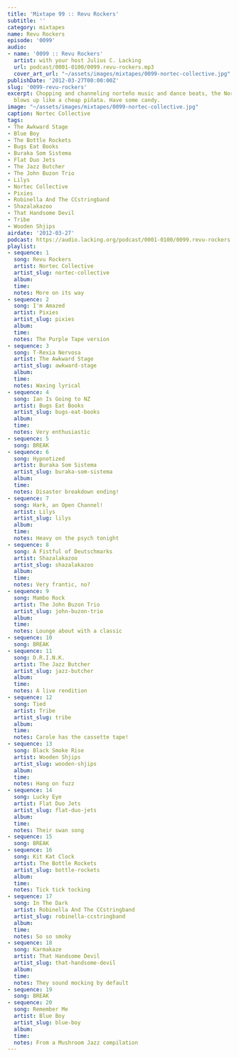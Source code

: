 ```yaml
---
title: 'Mixtape 99 :: Revu Rockers'
subtitle: ''
category: mixtapes
name: Revu Rockers
episode: '0099'
audio:
- name: '0099 :: Revu Rockers'
  artist: with your host Julius C. Lacking
  url: podcast/0001-0100/0099.revu-rockers.mp3
  cover_art_url: "~/assets/images/mixtapes/0099-nortec-collective.jpg"
publishDate: '2012-03-27T00:00:00Z'
slug: '0099-revu-rockers'
excerpt: Chopping and channeling norteño music and dance beats, the Nortec Collective
  blows up like a cheap piñata. Have some candy.
image: "~/assets/images/mixtapes/0099-nortec-collective.jpg"
caption: Nortec Collective
tags:
- The Awkward Stage
- Blue Boy
- The Bottle Rockets
- Bugs Eat Books
- Buraka Som Sistema
- Flat Duo Jets
- The Jazz Butcher
- The John Buzon Trio
- Lilys
- Nortec Collective
- Pixies
- Robinella And The CCstringband
- Shazalakazoo
- That Handsome Devil
- Tribe
- Wooden Shjips
airdate: '2012-03-27'
podcast: https://audio.lacking.org/podcast/0001-0100/0099.revu-rockers.mp3
playlist:
- sequence: 1
  song: Revu Rockers
  artist: Nortec Collective
  artist_slug: nortec-collective
  album:
  time:
  notes: More on its way
- sequence: 2
  song: I'm Amazed
  artist: Pixies
  artist_slug: pixies
  album:
  time:
  notes: The Purple Tape version
- sequence: 3
  song: T-Rexia Nervosa
  artist: The Awkward Stage
  artist_slug: awkward-stage
  album:
  time:
  notes: Waxing lyrical
- sequence: 4
  song: Ian Is Going to NZ
  artist: Bugs Eat Books
  artist_slug: bugs-eat-books
  album:
  time:
  notes: Very enthusiastic
- sequence: 5
  song: BREAK
- sequence: 6
  song: Hypnotized
  artist: Buraka Som Sistema
  artist_slug: buraka-som-sistema
  album:
  time:
  notes: Disaster breakdown ending!
- sequence: 7
  song: Hark, an Open Channel!
  artist: Lilys
  artist_slug: lilys
  album:
  time:
  notes: Heavy on the psych tonight
- sequence: 8
  song: A Fistful of Deutschmarks
  artist: Shazalakazoo
  artist_slug: shazalakazoo
  album:
  time:
  notes: Very frantic, no?
- sequence: 9
  song: Mambo Rock
  artist: The John Buzon Trio
  artist_slug: john-buzon-trio
  album:
  time:
  notes: Lounge about with a classic
- sequence: 10
  song: BREAK
- sequence: 11
  song: D.R.I.N.K.
  artist: The Jazz Butcher
  artist_slug: jazz-butcher
  album:
  time:
  notes: A live rendition
- sequence: 12
  song: Tied
  artist: Tribe
  artist_slug: tribe
  album:
  time:
  notes: Carole has the cassette tape!
- sequence: 13
  song: Black Smoke Rise
  artist: Wooden Shjips
  artist_slug: wooden-shjips
  album:
  time:
  notes: Hang on fuzz
- sequence: 14
  song: Lucky Eye
  artist: Flat Duo Jets
  artist_slug: flat-duo-jets
  album:
  time:
  notes: Their swan song
- sequence: 15
  song: BREAK
- sequence: 16
  song: Kit Kat Clock
  artist: The Bottle Rockets
  artist_slug: bottle-rockets
  album:
  time:
  notes: Tick tick tocking
- sequence: 17
  song: In The Dark
  artist: Robinella And The CCstringband
  artist_slug: robinella-ccstringband
  album:
  time:
  notes: So so smoky
- sequence: 18
  song: Karmakaze
  artist: That Handsome Devil
  artist_slug: that-handsome-devil
  album:
  time:
  notes: They sound mocking by default
- sequence: 19
  song: BREAK
- sequence: 20
  song: Remember Me
  artist: Blue Boy
  artist_slug: blue-boy
  album:
  time:
  notes: From a Mushroom Jazz compilation
---
```


